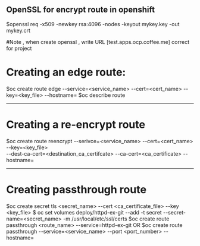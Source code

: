 ## OpenSSL for encrypt route in openshift
$openssl req -x509 -newkey rsa:4096 -nodes -keyout mykey.key -out mykey.crt 

#Note , when create openssl , write URL [test.apps.ocp.coffee.me] correct for project 


# Creating an edge route:
$oc create route edge <name> --service=<service_name> --cert=<cert_name> --key=<key_file> --hostname=<URL>
$oc describe route <name>

-------------
# Creating a re-encrypt route
$oc create route reencrypt <name> --serivce=<service_name> --cert=<cert_name> --key=<key_file> \
--dest-ca-cert=<destination_ca_certifcate>
--ca-cert=<ca_certificate> --hostname=<URL>

----------------
# Creating passthrough route
$oc create secret tls <secret_name> --cert <ca_certificate_file> --key <key_file>
$ oc set volumes deploy/httpd-ex-git --add -t secret --secret-name=<secret_name> -m /usr/local/etc/ssl/certs
$oc create route passthrough <route_name> --service=httpd-ex-git 
OR
$oc create route passthrough <name>
--service=<service_name> --port <port_number>
--hostname=<hostname>
